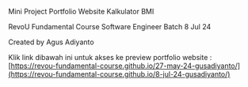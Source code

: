 Mini Project Portfolio Website Kalkulator BMI

RevoU Fundamental Course Software Engineer Batch 8 Jul 24

Created by Agus Adiyanto

Klik link dibawah ini untuk akses ke preview portfolio website : 
[https://revou-fundamental-course.github.io/27-may-24-gusadiyanto/](https://revou-fundamental-course.github.io/8-jul-24-gusadiyanto/)
